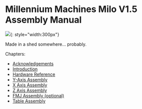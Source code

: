 # Millennium Machines Milo V1.5 Assembly Manual

![](https://github.com/MillenniumMachines/Milo-v1.5/assets/7659338/d0d1d9b8-de4d-40d1-b2df-69ea5fe7d555){: style="width:300px"}

Made in a shed somewhere... probably.

Chapters:

- [Acknowledgements](chapters/10_acknowledgements.md)
- [Introduction](chapters/20_introduction.md)
- [Hardware Reference](chapters/30_hardware_reference.md)
- [Y-Axis Assembly](chapters/40_y_axis_assembly.md)
- [X Axis Assembly](chapters/50_x_axis_assembly.md)
- [Z Axis Assembly](chapters/60_z_axis_assembly.md)
- [FMJ Assembly (optional)](chapters/70_fmj_assembly.md)
- [Table Assembly](chapters/80_table_assembly.md)
